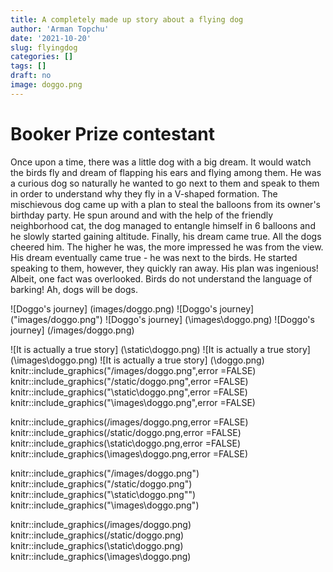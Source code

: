 ```yaml
---
title: A completely made up story about a flying dog
author: 'Arman Topchu'
date: '2021-10-20'
slug: flyingdog
categories: []
tags: []
draft: no
image: doggo.png
---
```


# Booker Prize contestant

Once upon a time, there was a little dog with a big dream. It would watch the birds fly and dream of flapping his ears and flying among them. He was a curious dog so naturally he wanted to go next to them and speak to them in order to understand why they fly in a V-shaped formation. The mischievous dog came up with a plan to steal the balloons from its owner's birthday party. He spun around and with the help of the friendly neighborhood cat, the dog managed to entangle himself in 6 balloons and he slowly started gaining altitude. Finally, his dream came true. All the dogs cheered him.  The higher he was, the more impressed he was from the view. His dream eventually came true - he was next to the birds. He started speaking to them, however, they quickly ran away. His plan was ingenious! Albeit, one fact was overlooked. Birds do not understand the language of barking! Ah, dogs will be dogs.

![Doggo's journey] (images/doggo.png)
![Doggo's journey] ("images/doggo.png")
![Doggo's journey] (\images\doggo.png)
![Doggo's journey] (/images/doggo.png)

![It is actually a true story] (\static\doggo.png)
![It is actually a true story] (\images\doggo.png)
![It is actually a true story] (\doggo.png)
knitr::include_graphics("/images/doggo.png",error =FALSE)
knitr::include_graphics("/static/doggo.png",error =FALSE)
knitr::include_graphics("\static\doggo.png",error =FALSE)
knitr::include_graphics("\images\doggo.png",error =FALSE)

knitr::include_graphics(/images/doggo.png,error =FALSE)
knitr::include_graphics(/static/doggo.png,error =FALSE)
knitr::include_graphics(\static\doggo.png,error =FALSE)
knitr::include_graphics(\images\doggo.png,error =FALSE)

knitr::include_graphics("/images/doggo.png")
knitr::include_graphics("/static/doggo.png")
knitr::include_graphics("\static\doggo.png"")
knitr::include_graphics("\images\doggo.png")

knitr::include_graphics(/images/doggo.png)
knitr::include_graphics(/static/doggo.png)
knitr::include_graphics(\static\doggo.png)
knitr::include_graphics(\images\doggo.png)




